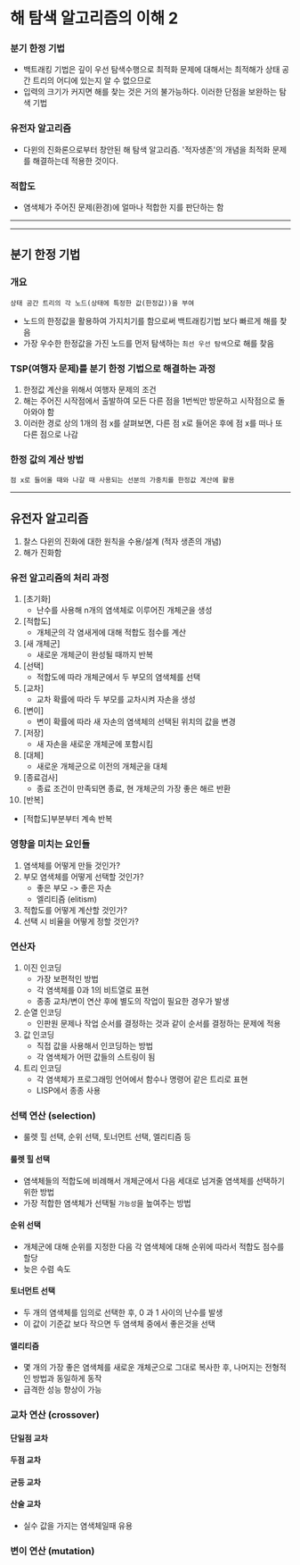 # 해 탐색 알고리즘의 이해 2

### 분기 한정 기법

- 백트래킹 기법은 깊이 우선 탐색수행으로 최적화 문제에 대해서는 최적해가 상태 공간 트리의 어디에 있는지 알 수 없으므로
- 입력의 크기가 커지면 해를 찾는 것은 거의 불가능하다. 이러한 단점을 보완하는 탐색 기법

### 유전자 알고리즘

- 다윈의 진화론으로부터 창안된 해 탐색 알고리즘. '적자생존'의 개념을 최적화 문제를 해결하는데 적용한 것이다.

### 적합도

- 염색체가 주어진 문제(환경)에 얼마나 적합한 지를 판단하는 함

---

---

## 분기 한정 기법

### 개요

```
상태 공간 트리의 각 노드(상태에 특정한 값(한정값))을 부여
```

- 노드의 한정값을 활용하여 가지치기를 함으로써 백트래킹기법 보다 빠르게 해를 찾음
- 가장 우수한 한정값을 가진 노드를 먼저 탐색하는 `최선 우선 탐색`으로 해를 찾음

### TSP(여행자 문제)를 분기 한정 기법으로 해결하는 과정

1. 한정값 계산을 위해서 여행자 문제의 조건
2. 해는 주어진 시작점에서 출발하여 모든 다른 점을 1번씩만 방문하고 시작점으로 돌아와야 함
3. 이러한 경로 상의 1개의 점 x를 살펴보면, 다른 점 x로 들어온 후에 점 x를 떠나 또 다른 점으로 나감

### 한정 값의 계산 방법

```
점 x로 들어올 때와 나갈 때 사용되는 선분의 가중치를 한정값 계산에 활용
```

---

## 유전자 알고리즘

1. 찰스 다윈의 진화에 대한 원칙을 수용/설계 (적자 생존의 개념)
2. 해가 진화함

### 유전 알고리즘의 처리 과정

1. [초기화]
   - 난수를 사용해 n개의 염색체로 이루어진 개체군을 생성
2. [적합도]
   - 개체군의 각 염새게에 대해 적합도 점수를 계산
3. [새 개체군]
   - 새로운 개체군이 완성될 때까지 반복
4. [선택]
   - 적합도에 따라 개체군에서 두 부모의 염색체를 선택
5. [교차]
   - 교차 확률에 따라 두 부모를 교차시켜 자손을 생성
6. [변이]
   - 변이 확률에 따라 새 자손의 염색체의 선택된 위치의 값을 변경
7. [저장]
   - 새 자손을 새로운 개체군에 포함시킴
8. [대체]
   - 새로운 개체군으로 이전의 개체군을 대체
9. [종료검사]
   - 종료 조건이 만족되면 종료, 현 개체군의 가장 좋은 해르 반환
10. [반복]

- [적합도]부분부터 계속 반복

### 영향을 미치는 요인들

1. 염색체를 어떻게 만들 것인가?
2. 부모 염색체를 어떻게 선택할 것인가?
   - 좋은 부모 -> 좋은 자손
   - 엘리티즘 (elitism)
3. 적합도를 어떻게 계산할 것인가?
4. 선택 시 비율을 어떻게 정할 것인가?

### 연산자

1. 이진 인코딩
   - 가장 보편적인 방법
   - 각 염색체를 0과 1의 비트열로 표현
   - 종종 교차/변이 연산 후에 별도의 작업이 필요한 경우가 발생
2. 순열 인코딩
   - 인판원 문제나 작업 순서를 결정하는 것과 같이 순서를 결정하는 문제에 적용
3. 값 인코딩
   - 직접 값을 사용해서 인코딩하는 방법
   - 각 염색체가 어떤 값들의 스트링이 됨
4. 트리 인코딩
   - 각 염색체가 프로그래밍 언어에서 함수나 명령어 같은 트리로 표현
   - LISP에서 종종 사용

### 선택 연산 (selection)

- 룰렛 힐 선택, 순위 선택, 토너먼트 선택, 엘리티즘 등

#### 룰렛 힐 선택

- 염색체들의 적합도에 비례해서 개체군에서 다음 세대로 넘겨줄 염색체를 선택하기 위한 방법
- 가장 적합한 염색체가 선택될 `가능성`을 높여주는 방법

#### 순위 선택

- 개체군에 대해 순위를 지정한 다음 각 염색체에 대해 순위에 따라서 적합도 점수를 할당
- 늦은 수렴 속도

#### 토너먼트 선택

- 두 개의 염색체를 임의로 선택한 후, 0 과 1 사이의 난수를 발생
- 이 값이 기준값 보다 작으면 두 염색체 중에서 좋은것을 선택

#### 엘리티즘

- 몇 개의 가장 좋은 염색체를 새로운 개체군으로 그대로 복사한 후, 나머지는 전형적인 방법과 동일하게 동작
- 급격한 성능 향상이 가능

### 교차 연산 (crossover)

#### 단일점 교차

#### 두점 교차

#### 균등 교차

#### 산술 교차

- 실수 값을 가지는 염색체일때 유용

### 변이 연산 (mutation)

